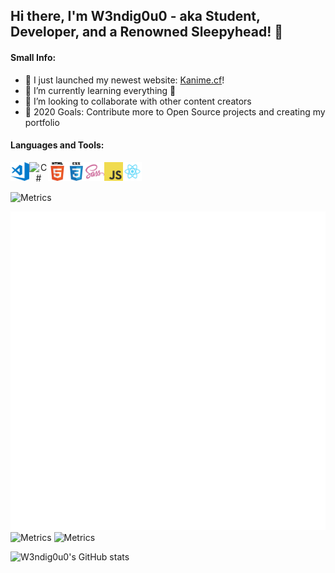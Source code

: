 ## Hi there, I'm W3ndig0u0 - aka Student, Developer, and a Renowned Sleepyhead! 👋

#### Small Info:
- 🔭 I just launched my newest website: [Kanime.cf][kanime]!
- 🌱 I’m currently learning everything 🤣
- 👯 I’m looking to collaborate with other content creators
- 🥅 2020 Goals: Contribute more to Open Source projects and creating my portfolio

#### Languages and Tools:

<p align="center">
<img align="left" alt="Visual Studio Code" width="30px" src="https://raw.githubusercontent.com/github/explore/80688e429a7d4ef2fca1e82350fe8e3517d3494d/topics/visual-studio-code/visual-studio-code.png" />
<img align="left" alt="C#" width="30px" src="https://www.cnjobs.dk/drupal/sites/default/files/2019-01/csharp-01.png" />
<img align="left" alt="HTML5" width="30px" src="https://raw.githubusercontent.com/github/explore/80688e429a7d4ef2fca1e82350fe8e3517d3494d/topics/html/html.png" />
<img align="left" alt="CSS3" width="30px" src="https://raw.githubusercontent.com/github/explore/80688e429a7d4ef2fca1e82350fe8e3517d3494d/topics/css/css.png" />
<img align="left" alt="Sass" width="30px" src="https://raw.githubusercontent.com/github/explore/80688e429a7d4ef2fca1e82350fe8e3517d3494d/topics/sass/sass.png" />
<img align="left" alt="JavaScript" width="30px" src="https://raw.githubusercontent.com/github/explore/80688e429a7d4ef2fca1e82350fe8e3517d3494d/topics/javascript/javascript.png" />
<img align="left" alt="React" width="30px" src="https://raw.githubusercontent.com/github/explore/80688e429a7d4ef2fca1e82350fe8e3517d3494d/topics/react/react.png" />
</br>
</br>


![Metrics](https://metrics.lecoq.io/W3ndig0u0)

![Metrics](https://github.com/W3ndig0u0/W3ndig0u0/blob/main/metrics.svg)
![Metrics](https://github.com/W3ndig0u0/W3ndig0u0/blob/main/github-metrics.personal.anilist.svg)
![Metrics](https://github.com/W3ndig0u0/W3ndig0u0/blob/main/github-metrics.personal.achievements.svg)

![W3ndig0u0's GitHub stats](https://github-readme-stats.vercel.app/api?username=W3ndig0u0&show_icons=true&theme=dracula&align="center)

[kanime]: http://kanime.cf
[twitter]: https://twitter.com/w3ndigo3
[youtube]: https://www.youtube.com/channel/UCh_OgQgJr_jvZvEJhJ3s9Tg
[linkedin]: https://www.linkedin.com/in/jingxiang-xu-882324214/
